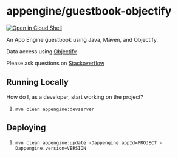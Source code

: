 # appengine/guestbook-objectify

<a href="https://console.cloud.google.com/cloudshell/open?git_repo=https://github.com/GoogleCloudPlatform/java-docs-samples&page=editor&open_in_editor=appengine/java8/guestbook-objectify/README.md">
<img alt="Open in Cloud Shell" src ="http://gstatic.com/cloudssh/images/open-btn.png"></a>

An App Engine guestbook using Java, Maven, and Objectify.

Data access using [Objectify](https://github.com/objectify/objectify)

Please ask questions on [Stackoverflow](http://stackoverflow.com/questions/tagged/google-app-engine)

## Running Locally

How do I, as a developer, start working on the project?

1. `mvn clean appengine:devserver`

## Deploying

1. `mvn clean appengine:update -Dappengine.appId=PROJECT -Dappengine.version=VERSION`
